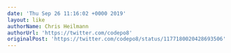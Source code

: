```yaml
---
date: 'Thu Sep 26 11:16:02 +0000 2019'
layout: like
authorName: Chris Heilmann
authorUrl: 'https://twitter.com/codepo8'
originalPost: 'https://twitter.com/codepo8/status/1177180020428693506'
---
```

